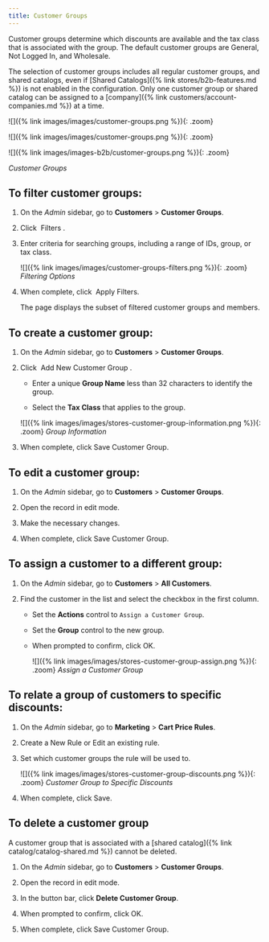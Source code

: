 ```yaml
---
title: Customer Groups
---
```


Customer groups determine which discounts are available and the tax class that is associated with the group. The default customer groups are General, Not Logged In, and Wholesale.

<!--{% if "Default.B2B Only" contains site.edition %}-->
The selection of customer groups includes all regular customer groups, and shared catalogs, even if [Shared Catalogs]({% link stores/b2b-features.md %}) is not enabled in the configuration. Only one customer group or shared catalog can be assigned to a [company]({% link customers/account-companies.md %}) at a time.

<!--{% endif %}-->
<!--{% if "Default.CE Only" contains site.edition %}-->
![]({% link images/images/customer-groups.png %}){: .zoom}
<!--{% endif %}-->
<!--{% if "Default.EE Only" contains site.edition %}-->
![]({% link images/images/customer-groups.png %}){: .zoom}
<!--{% endif %}-->
<!--{% if "Default.B2B Only" contains site.edition %}-->
![]({% link images/images-b2b/customer-groups.png %}){: .zoom}
<!--{% endif %}-->
_Customer Groups_

## To filter customer groups:

1. On the _Admin_ sidebar, go to **Customers** > **Customer Groups**.

1. Click <span class="btn"> Filters </span>.

1. Enter criteria for searching groups, including a range of IDs, group, or tax class.

    ![]({% link images/images/customer-groups-filters.png %}){: .zoom}
    _Filtering Options_

1. When complete, click <span class="btn"> Apply Filters</span>.

    The page displays the subset of filtered customer groups and members.

## To create a customer group:

1. On the _Admin_ sidebar, go to **Customers** > **Customer Groups**.

1. Click <span class="btn"> Add New Customer Group </span>.

    - Enter a unique **Group Name** less than 32 characters to identify the group.

    - Select the **Tax Class** that applies to the group.

    ![]({% link images/images/stores-customer-group-information.png %}){: .zoom}
    _Group Information_

1. When complete, click <span class="btn">Save Customer Group</span>.

## To edit a customer group:

1. On the _Admin_ sidebar, go to **Customers** > **Customer Groups**.

1. Open the record in edit mode.

1. Make the necessary changes.

1. When complete, click <span class="btn">Save Customer Group</span>.

## To assign a customer to a different group:

1. On the _Admin_ sidebar, go to **Customers** > **All Customers**.

1. Find the customer in the list and select the checkbox in the first column.

    - Set the **Actions** control to `Assign a Customer Group`.

    - Set the **Group** control to the new group.

    - When prompted to confirm, click <span class="btn">OK</span>.

      ![]({% link images/images/stores-customer-group-assign.png %}){: .zoom}
      _Assign a Customer Group_

## To relate a group of customers to specific discounts:

1. On the _Admin_ sidebar, go to **Marketing** > **Cart Price Rules**.

1. Create a New Rule or Edit an existing rule.

1. Set which customer groups the rule will be used to.

    ![]({% link images/images/stores-customer-group-discounts.png %}){: .zoom}
      _Customer Group to Specific Discounts_

1. When complete, click <span class="btn">Save</span>.

## To delete a customer group

<!--{% if "Default.B2B Only" contains site.edition %}-->
A customer group that is associated with a [shared catalog]({% link catalog/catalog-shared.md %}) cannot be deleted.

<!--{% endif %}-->
1. On the _Admin_ sidebar, go to **Customers** > **Customer Groups**.

1. Open the record in edit mode.

1. In the button bar, click **Delete Customer Group**.

1. When prompted to confirm, click <span class="btn">OK</span>.

1. When complete, click <span class="btn">Save Customer Group</span>.
